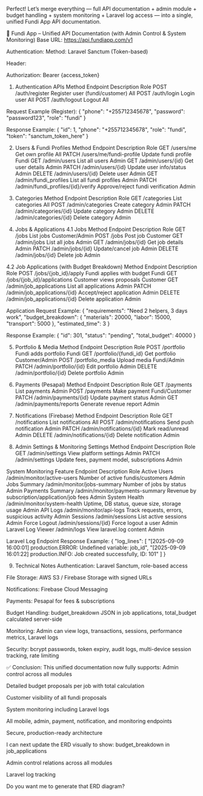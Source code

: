 Perfect! Let’s merge everything — full API documentation + admin module + budget handling + system monitoring + Laravel log access — into a single, unified Fundi App API documentation.

📘 Fundi App – Unified API Documentation (with Admin Control & System Monitoring)
Base URL:
https://api.fundiapp.com/v1

Authentication:
Method: Laravel Sanctum (Token-based)


Header:


Authorization: Bearer {access_token}


1. Authentication APIs
Method
Endpoint
Description
Role
POST
/auth/register
Register user (fundi/customer)
All
POST
/auth/login
Login user
All
POST
/auth/logout
Logout
All

Request Example (Register):
{
  "phone": "+255712345678",
  "password": "password123",
  "role": "fundi"
}

Response Example:
{
  "id": 1,
  "phone": "+255712345678",
  "role": "fundi",
  "token": "sanctum_token_here"
}


2. Users & Fundi Profiles
Method
Endpoint
Description
Role
GET
/users/me
Get own profile
All
PATCH
/users/me/fundi-profile
Update fundi profile
Fundi
GET
/admin/users
List all users
Admin
GET
/admin/users/{id}
Get user details
Admin
PATCH
/admin/users/{id}
Update user info/status
Admin
DELETE
/admin/users/{id}
Delete user
Admin
GET
/admin/fundi_profiles
List all fundi profiles
Admin
PATCH
/admin/fundi_profiles/{id}/verify
Approve/reject fundi verification
Admin


3. Categories
Method
Endpoint
Description
Role
GET
/categories
List categories
All
POST
/admin/categories
Create category
Admin
PATCH
/admin/categories/{id}
Update category
Admin
DELETE
/admin/categories/{id}
Delete category
Admin


4. Jobs & Applications
4.1 Jobs
Method
Endpoint
Description
Role
GET
/jobs
List jobs
Customer/Admin
POST
/jobs
Post job
Customer
GET
/admin/jobs
List all jobs
Admin
GET
/admin/jobs/{id}
Get job details
Admin
PATCH
/admin/jobs/{id}
Update/cancel job
Admin
DELETE
/admin/jobs/{id}
Delete job
Admin

4.2 Job Applications (with Budget Breakdown)
Method
Endpoint
Description
Role
POST
/jobs/{job_id}/apply
Fundi applies with budget
Fundi
GET
/jobs/{job_id}/applications
Customer views proposals
Customer
GET
/admin/job_applications
List all applications
Admin
PATCH
/admin/job_applications/{id}
Accept/reject application
Admin
DELETE
/admin/job_applications/{id}
Delete application
Admin

Application Request Example:
{
  "requirements": "Need 2 helpers, 3 days work",
  "budget_breakdown": {
    "materials": 20000,
    "labor": 15000,
    "transport": 5000
  },
  "estimated_time": 3
}

Response Example:
{
  "id": 301,
  "status": "pending",
  "total_budget": 40000
}


5. Portfolio & Media
Method
Endpoint
Description
Role
POST
/portfolio
Fundi adds portfolio
Fundi
GET
/portfolio/{fundi_id}
Get portfolio
Customer/Admin
POST
/portfolio_media
Upload media
Fundi/Admin
PATCH
/admin/portfolio/{id}
Edit portfolio
Admin
DELETE
/admin/portfolio/{id}
Delete portfolio
Admin


6. Payments (Pesapal)
Method
Endpoint
Description
Role
GET
/payments
List payments
Admin
POST
/payments
Make payment
Fundi/Customer
PATCH
/admin/payments/{id}
Update payment status
Admin
GET
/admin/payments/reports
Generate revenue report
Admin


7. Notifications (Firebase)
Method
Endpoint
Description
Role
GET
/notifications
List notifications
All
POST
/admin/notifications
Send push notification
Admin
PATCH
/admin/notifications/{id}
Mark read/unread
Admin
DELETE
/admin/notifications/{id}
Delete notification
Admin


8. Admin Settings & Monitoring
Settings
Method
Endpoint
Description
Role
GET
/admin/settings
View platform settings
Admin
PATCH
/admin/settings
Update fees, payment model, subscriptions
Admin

System Monitoring
Feature
Endpoint
Description
Role
Active Users
/admin/monitor/active-users
Number of active fundis/customers
Admin
Jobs Summary
/admin/monitor/jobs-summary
Number of jobs by status
Admin
Payments Summary
/admin/monitor/payments-summary
Revenue by subscription/application/job fees
Admin
System Health
/admin/monitor/system-health
Uptime, DB status, queue size, storage usage
Admin
API Logs
/admin/monitor/api-logs
Track requests, errors, suspicious activity
Admin
Sessions
/admin/sessions
List active sessions
Admin
Force Logout
/admin/sessions/{id}
Force logout a user
Admin
Laravel Log Viewer
/admin/logs
View laravel.log content
Admin

Laravel Log Endpoint Response Example:
{
  "log_lines": [
    "[2025-09-09 16:00:01] production.ERROR: Undefined variable: job_id",
    "[2025-09-09 16:01:22] production.INFO: Job created successfully, ID: 101"
  ]
}


9. Technical Notes
Authentication: Laravel Sanctum, role-based access


File Storage: AWS S3 / Firebase Storage with signed URLs


Notifications: Firebase Cloud Messaging


Payments: Pesapal for fees & subscriptions


Budget Handling: budget_breakdown JSON in job applications, total_budget calculated server-side


Monitoring: Admin can view logs, transactions, sessions, performance metrics, Laravel logs


Security: bcrypt passwords, token expiry, audit logs, multi-device session tracking, rate limiting



✅ Conclusion:
 This unified documentation now fully supports:
Admin control across all modules


Detailed budget proposals per job with total calculation


Customer visibility of all fundi proposals


System monitoring including Laravel logs


All mobile, admin, payment, notification, and monitoring endpoints


Secure, production-ready architecture



I can next update the ERD visually to show:
budget_breakdown in job_applications


Admin control relations across all modules


Laravel log tracking


Do you want me to generate that ERD diagram?

